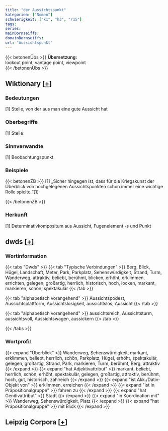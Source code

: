 ```yaml
---
title: "der Aussichtspunkt"
kategorien: ["Nomen"]
schwierigkeit: ["k1", "h3", "r15"]
tags:
series:
mainDornseiffs:
domainDornseiffs:
url: "Aussichtspunkt"
---
```


{{< betonenÜbs >}}
**Übersetzung:**  
lookout point, vantage point, viewpoint  
{{< /betonenÜbs >}}

## Wiktionary [[+](https://de.wiktionary.org/wiki/Aussichtspunkt)]

### Bedeutungen
[1] Stelle, von der aus man eine gute Aussicht hat  

### Oberbegriffe
[1] Stelle  

### Sinnverwandte
[1] Beobachtungspunkt  

### Beispiele
{{< betonenZB >}}
[1] „Sicher hingegen ist, dass für die Kriegskunst der Überblick von hochgelegenen Aussichtspunkten schon immer eine wichtige Rolle spielte.“[1]  

{{< /betonenZB >}}
### Herkunft
[1] Determinativkompositum aus Aussicht, Fugenelement -s und Punkt  



## dwds [[+](https://www.dwds.de/wb/Aussichtspunkt)]

### Wortinformation
{{< tabs "Dwds" >}}
{{< tab "Typische Verbindungen" >}}
Berg, Blick, Hügel, Landschaft, Meter, Park, Parkplatz, Sehenswürdigkeit, Strand, Turm, Wanderweg, attraktiv, beliebt, berühmt, blicken, erhöht, erklimmen, errichten, gelegen, großartig, herrlich, historisch, hoch, locken, markant, markieren, schön, spektakulär
{{< /tab >}}

{{< tab "alphabetisch vorangehend" >}}
Aussichtspodest, Aussichtsplattform, Aussichtslosigkeit, aussichtslos, Aussicht
{{< /tab >}}

{{< tab "alphabetisch vorangehend" >}}
aussichtsreich, Aussichtsturm, aussichtsvoll, Aussichtswagen, aussickern
{{< /tab >}}

{{< /tabs >}}

### Wortprofil
{{< expand "Überblick" >}} Wanderweg, Sehenswürdigkeit, markant, erklimmen, beliebt, herrlich, schön, Parkplatz, Hügel, erhöht, spektakulär, gelegen, großartig, Strand, Park, markieren, Turm, berühmt, Berg, attraktiv {{< /expand >}}
{{< expand "hat Adjektivattribut" >}} markant, beliebt, herrlich, schön, erhöht, spektakulär, gelegen, großartig, attraktiv, berühmt, hoch, gut, historisch, zahlreich {{< /expand >}}
{{< expand "ist Akk./Dativ-Objekt von" >}} erklimmen, erreichen {{< /expand >}}
{{< expand "ist in Präpositionalgruppe" >}} fahren zu {{< /expand >}}
{{< expand "hat Genitivattribut" >}} Stadt {{< /expand >}}
{{< expand "in Koordination mit" >}} Wanderweg, Sehenswürdigkeit, Platz {{< /expand >}}
{{< expand "hat Präpositionalgruppe" >}} mit Blick {{< /expand >}}

## Leipzig Corpora [[+](https://corpora.uni-leipzig.de/en/res?word=Aussichtspunkt&corpusId=deu_newscrawl-public_2018)]

